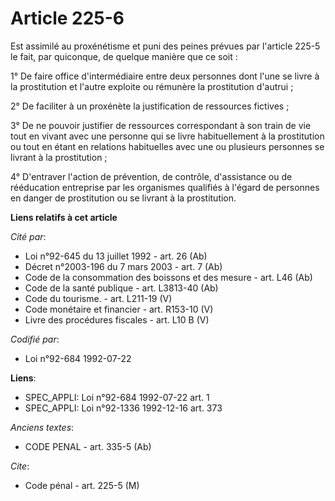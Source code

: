 # Article 225-6

Est assimilé au proxénétisme et puni des peines prévues par l'article 225-5 le fait, par quiconque, de quelque manière que ce
soit :

1° De faire office d'intermédiaire entre deux personnes dont l'une se livre à la prostitution et l'autre exploite ou rémunère
la prostitution d'autrui ;

2° De faciliter à un proxénète la justification de ressources fictives ;

3° De ne pouvoir justifier de ressources correspondant à son train de vie tout en vivant avec une personne qui se livre
habituellement à la prostitution ou tout en étant en relations habituelles avec une ou plusieurs personnes se livrant à la
prostitution ;

4° D'entraver l'action de prévention, de contrôle, d'assistance ou de rééducation entreprise par les organismes qualifiés à
l'égard de personnes en danger de prostitution ou se livrant à la prostitution.

**Liens relatifs à cet article**

_Cité par_:

  - Loi n°92-645 du 13 juillet 1992 - art. 26 (Ab)
  - Décret n°2003-196 du 7 mars 2003 - art. 7 (Ab)
  - Code de la consommation des boissons et des mesure - art. L46 (Ab)
  - Code de la santé publique - art. L3813-40 (Ab)
  - Code du tourisme. - art. L211-19 (V)
  - Code monétaire et financier - art. R153-10 (V)
  - Livre des procédures fiscales - art. L10 B (V)

_Codifié par_:

  - Loi n°92-684 1992-07-22

**Liens**:

  - SPEC_APPLI: Loi n°92-684 1992-07-22 art. 1
  - SPEC_APPLI: Loi n°92-1336 1992-12-16 art. 373

_Anciens textes_:

  - CODE PENAL - art. 335-5 (Ab)

_Cite_:

  - Code pénal - art. 225-5 (M)
